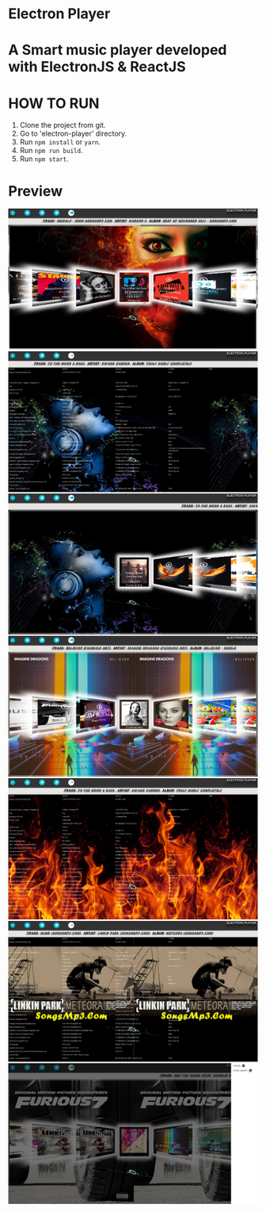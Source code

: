 # Electron Player

A Smart music player developed with ElectronJS & ReactJS
==================================

HOW TO RUN
========
1. Clone the project from git.
2. Go to 'electron-player' directory.
3. Run `npm install` or `yarn`.
4. Run `npm run build`.
5. Run `npm start`.


Preview
========
![Screenshot1](/screenshots/screenshot1.png)
![Screenshot2](/screenshots/screenshot2.png)
![Screenshot3](/screenshots/screenshot3.png)
![Screenshot4](/screenshots/screenshot4.png)
![Screenshot1](/screenshots/screenshot5.png)
![Screenshot2](/screenshots/screenshot6.png)
![Screenshot1](/screenshots/screenshot7.png)